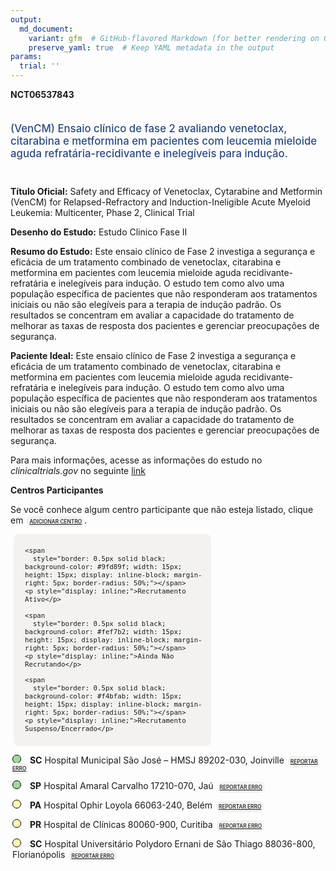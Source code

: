 ```yaml
---
output: 
  md_document:
    variant: gfm  # GitHub-flavored Markdown (for better rendering on GitHub)
    preserve_yaml: true  # Keep YAML metadata in the output
params:
  trial: ''
---
```


**NCT06537843**

<div style="padding: 5px 5px 5px 0px; font-size: 1.20em; font-weight: 500; color: #2E4A7F; text-align: left; margin-bottom: 20px">

(VenCM) Ensaio clínico de fase 2 avaliando venetoclax, citarabina e
metformina em pacientes com leucemia mieloide aguda
refratária-recidivante e inelegíveis para indução.

</div>

**Título Oficial:** Safety and Efficacy of Venetoclax, Cytarabine and
Metformin (VenCM) for Relapsed-Refractory and Induction-Ineligible Acute
Myeloid Leukemia: Multicenter, Phase 2, Clinical Trial

**Desenho do Estudo:** Estudo Clinico Fase II

**Resumo do Estudo:** Este ensaio clínico de Fase 2 investiga a
segurança e eficácia de um tratamento combinado de venetoclax,
citarabina e metformina em pacientes com leucemia mieloide aguda
recidivante-refratária e inelegíveis para indução. O estudo tem como
alvo uma população específica de pacientes que não responderam aos
tratamentos iniciais ou não são elegíveis para a terapia de indução
padrão. Os resultados se concentram em avaliar a capacidade do
tratamento de melhorar as taxas de resposta dos pacientes e gerenciar
preocupações de segurança.

**Paciente Ideal:** Este ensaio clínico de Fase 2 investiga a segurança
e eficácia de um tratamento combinado de venetoclax, citarabina e
metformina em pacientes com leucemia mieloide aguda
recidivante-refratária e inelegíveis para indução. O estudo tem como
alvo uma população específica de pacientes que não responderam aos
tratamentos iniciais ou não são elegíveis para a terapia de indução
padrão. Os resultados se concentram em avaliar a capacidade do
tratamento de melhorar as taxas de resposta dos pacientes e gerenciar
preocupações de segurança.

Para mais informações, acesse as informações do estudo no
*clinicaltrials.gov* no seguinte
[link](https://clinicaltrials.gov/ct2/show/NCT06537843)

**Centros Participantes**

Se você conhece algum centro participante que não esteja listado, clique
em
<span style="color: #2E4A7F; margin-left: 2px; padding: 4px; background-color: #f3f2f1; border-radius: 8px; font-weight: 500; font-size: 0.6em"><a
href="https://flazar.shinyapps.io/formsapp?study_nct_id=NCT06537843&amp;location_id=N%2FA&amp;location_full_name=N%2FA&amp;form_type=Adicionar%20Centro"
target="_blank">ADICIONAR CENTRO</a></span>.

<div style="margin-bottom: 8px; margin-left: 5px; padding: 8px; max-width: 300px; background-color: #f3f2f1; border-radius: 8px; font-size: 0.9em">

<div style="margin-left: 10px;">

    <span 
      style="border: 0.5px solid black; background-color: #9fd89f; width: 15px; height: 15px; display: inline-block; margin-right: 5px; border-radius: 50%;"></span>
    <p style="display: inline;">Recrutamento Ativo</p>

</div>

<div style="margin-left: 10px;">

    <span 
      style="border: 0.5px solid black; background-color: #fef7b2; width: 15px; height: 15px; display: inline-block; margin-right: 5px; border-radius: 50%;"></span>
    <p style="display: inline;">Ainda Não Recrutando</p>

</div>

<div style="margin-left: 10px;">

    <span 
      style="border: 0.5px solid black; background-color: #f4bfab; width: 15px; height: 15px; display: inline-block; margin-right: 5px; border-radius: 50%;"></span>
    <p style="display: inline;">Recrutamento Suspenso/Encerrado</p>

</div>

</div>

<div style="margin: 3px;">

<span style="border: 0.5px solid black; display: inline-block; width: 12px; height: 12px; border-radius: 50%; margin-right: 10px; padding-bottom: 0px; background-color: #9fd89f;"></span>
**SC** Hospital Municipal São José – HMSJ 89202-030, Joinville
<span style="color: #2E4A7F; margin-left: 2px; padding: 4px; background-color: #f3f2f1; border-radius: 8px; font-weight: 500; font-size: 0.6em"><a
href="https://flazar.shinyapps.io/formsapp?study_nct_id=NCT06537843&amp;location_id=HOSPITALMUNICIPALSAOJOSEJOINVILLEBRAZIL&amp;location_full_name=Hospital%20Municipal%20S%C3%A3o%20Jos%C3%A9%20%E2%80%93%20HMSJ%2C%2089202-030%2C%20Joinville&amp;form_type=Reportar%20Erro"
target="_blank">REPORTAR ERRO</a></span>

</div>

<div style="margin: 3px;">

<span style="border: 0.5px solid black; display: inline-block; width: 12px; height: 12px; border-radius: 50%; margin-right: 10px; padding-bottom: 0px; background-color: #9fd89f;"></span>
**SP** Hospital Amaral Carvalho 17210-070, Jaú
<span style="color: #2E4A7F; margin-left: 2px; padding: 4px; background-color: #f3f2f1; border-radius: 8px; font-weight: 500; font-size: 0.6em"><a
href="https://flazar.shinyapps.io/formsapp?study_nct_id=NCT06537843&amp;location_id=HOSPITALAMARALCARVALHOJAUBRAZIL&amp;location_full_name=Hospital%20Amaral%20Carvalho%2C%2017210-070%2C%20Ja%C3%BA&amp;form_type=Reportar%20Erro"
target="_blank">REPORTAR ERRO</a></span>

</div>

<div style="margin: 3px;">

<span style="border: 0.5px solid black; display: inline-block; width: 12px; height: 12px; border-radius: 50%; margin-right: 10px; padding-bottom: 0px; background-color: #fef7b2;"></span>
**PA** Hospital Ophir Loyola 66063-240, Belém
<span style="color: #2E4A7F; margin-left: 2px; padding: 4px; background-color: #f3f2f1; border-radius: 8px; font-weight: 500; font-size: 0.6em"><a
href="https://flazar.shinyapps.io/formsapp?study_nct_id=NCT06537843&amp;location_id=HOSPITALOPHIRLOYOLABELEMBRAZIL&amp;location_full_name=Hospital%20Ophir%20Loyola%2C%2066063-240%2C%20Bel%C3%A9m&amp;form_type=Reportar%20Erro"
target="_blank">REPORTAR ERRO</a></span>

</div>

<div style="margin: 3px;">

<span style="border: 0.5px solid black; display: inline-block; width: 12px; height: 12px; border-radius: 50%; margin-right: 10px; padding-bottom: 0px; background-color: #fef7b2;"></span>
**PR** Hospital de Clínicas 80060-900, Curitiba
<span style="color: #2E4A7F; margin-left: 2px; padding: 4px; background-color: #f3f2f1; border-radius: 8px; font-weight: 500; font-size: 0.6em"><a
href="https://flazar.shinyapps.io/formsapp?study_nct_id=NCT06537843&amp;location_id=HOSPITALDECLINICASDAUFPRCURITIBABRAZIL&amp;location_full_name=Hospital%20de%20Cl%C3%ADnicas%2C%2080060-900%2C%20Curitiba&amp;form_type=Reportar%20Erro"
target="_blank">REPORTAR ERRO</a></span>

</div>

<div style="margin: 3px;">

<span style="border: 0.5px solid black; display: inline-block; width: 12px; height: 12px; border-radius: 50%; margin-right: 10px; padding-bottom: 0px; background-color: #fef7b2;"></span>
**SC** Hospital Universitário Polydoro Ernani de São Thiago 88036-800,
Florianópolis
<span style="color: #2E4A7F; margin-left: 2px; padding: 4px; background-color: #f3f2f1; border-radius: 8px; font-weight: 500; font-size: 0.6em"><a
href="https://flazar.shinyapps.io/formsapp?study_nct_id=NCT06537843&amp;location_id=HOSPITALUNIVERSITARIOPOLYDOROERNANIDESAOTHIAGOFLORIANOPOLISBRAZIL&amp;location_full_name=Hospital%20Universit%C3%A1rio%20Polydoro%20Ernani%20de%20S%C3%A3o%20Thiago%2C%2088036-800%2C%20Florian%C3%B3polis&amp;form_type=Reportar%20Erro"
target="_blank">REPORTAR ERRO</a></span>

</div>
